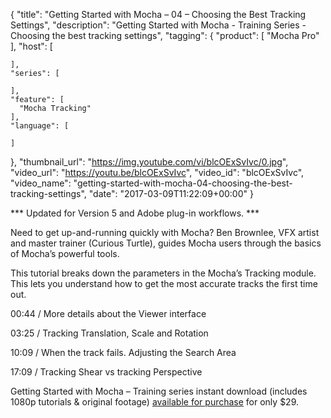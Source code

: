 {
  "title": "Getting Started with Mocha – 04 – Choosing the Best Tracking Settings",
  "description": "Getting Started with Mocha - Training Series - Choosing the best tracking settings",
  "tagging": {
    "product": [
      "Mocha Pro"
    ],
    "host": [

    ],
    "series": [

    ],
    "feature": [
      "Mocha Tracking"
    ],
    "language": [

    ]
  },
  "thumbnail_url": "https://img.youtube.com/vi/blcOExSvIvc/0.jpg",
  "video_url": "https://youtu.be/blcOExSvIvc",
  "video_id": "blcOExSvIvc",
  "video_name": "getting-started-with-mocha-04-choosing-the-best-tracking-settings",
  "date": "2017-03-09T11:22:09+00:00"
}

*** Updated for Version 5 and Adobe plug-in workflows. ***

Need to get up-and-running quickly with Mocha? Ben Brownlee, VFX artist and master trainer (Curious Turtle), guides Mocha users through the basics of Mocha’s powerful tools.

This tutorial breaks down the parameters in the Mocha’s Tracking module. This lets you understand how to get the most accurate tracks the first time out.

00:44 / More details about the Viewer interface

03:25 / Tracking Translation, Scale and Rotation

10:09 / When the track fails. Adjusting the Search Area

17:09 / Tracking Shear vs tracking Perspective

Getting Started with Mocha – Training series instant download (includes 1080p tutorials & original footage) [available for purchase](/store/?product=getting-started-with-Mocha-pro) for only $29.
